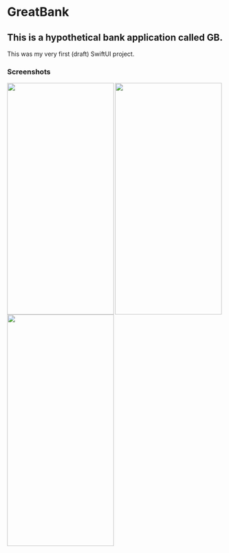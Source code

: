 # GreatBank

## This is a hypothetical bank application called GB.

This was my very first (draft) SwiftUI project.

### Screenshots
<img align="left" src="Screenshots/screen1.png" width="248" height="538" />
<img align="left" src="Screenshots/screen2.png" width="248" height="538" />
<img align="left" src="Screenshots/screen3.png" width="248" height="538" />